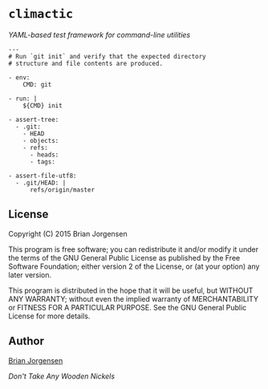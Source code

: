 # ``climactic``

*YAML-based test framework for command-line utilities*

    ---
    # Run `git init` and verify that the expected directory
    # structure and file contents are produced.
    
    - env:
        CMD: git
    
    - run: |
        ${CMD} init
    
    - assert-tree:
      - .git:
        - HEAD
        - objects:
        - refs:
          - heads:
          - tags:
    
    - assert-file-utf8:
      - .git/HEAD: |
          refs/origin/master


## License

Copyright (C) 2015  Brian Jorgensen

This program is free software; you can redistribute it and/or
modify it under the terms of the GNU General Public License
as published by the Free Software Foundation; either version 2
of the License, or (at your option) any later version.

This program is distributed in the hope that it will be useful,
but WITHOUT ANY WARRANTY; without even the implied warranty of
MERCHANTABILITY or FITNESS FOR A PARTICULAR PURPOSE.  See the
GNU General Public License for more details.


## Author

[Brian Jorgensen](brian.jorgensen+climactic@gmail.com)

*Don't Take Any Wooden Nickels*
